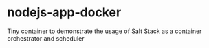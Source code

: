 # nodejs-app-docker
Tiny container to demonstrate the usage of Salt Stack as a container orchestrator and scheduler
